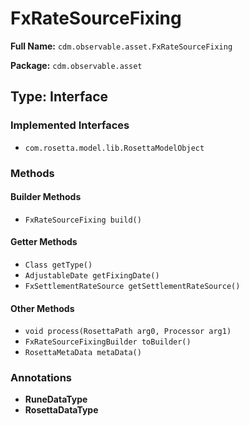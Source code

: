 # FxRateSourceFixing

**Full Name:** `cdm.observable.asset.FxRateSourceFixing`

**Package:** `cdm.observable.asset`

## Type: Interface

### Implemented Interfaces

- `com.rosetta.model.lib.RosettaModelObject`

### Methods

#### Builder Methods

- `FxRateSourceFixing build()`

#### Getter Methods

- `Class getType()`
- `AdjustableDate getFixingDate()`
- `FxSettlementRateSource getSettlementRateSource()`

#### Other Methods

- `void process(RosettaPath arg0, Processor arg1)`
- `FxRateSourceFixingBuilder toBuilder()`
- `RosettaMetaData metaData()`

### Annotations

- **RuneDataType**
- **RosettaDataType**

